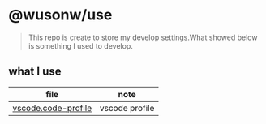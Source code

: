 # @wusonw/use

> This repo is create to store my develop settings.What showed below is something I used to develop.


## what I use

| file | note |
|   :---:   |     :---:     |
| [vscode.code-profile](vscode.code-profile) |  vscode profile |
